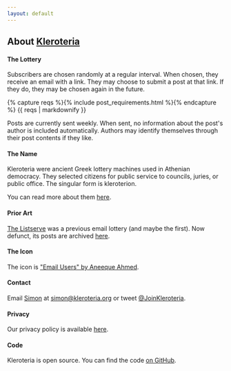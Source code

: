 ```yaml
---
layout: default
---
```


## About [Kleroteria](/)

#### The Lottery

Subscribers are chosen randomly at a regular interval.
When chosen, they receive an email with a link.
They may choose to submit a post at that link.
If they do, they may be chosen again in the future.

{% capture reqs %}{% include post_requirements.html %}{% endcapture %}
{{ reqs | markdownify }}

Posts are currently sent weekly.
When sent, no information about the post's author is included automatically.
Authors may identify themselves through their post contents if they like.

#### The Name

Kleroteria were ancient Greek lottery machines used in Athenian democracy.
They selected citizens for public service to councils, juries, or public office.
The singular form is kleroterion.

You can read more about them [here](https://en.wikipedia.org/wiki/Kleroterion).

#### Prior Art

[The Listserve](http://www.thelistserve.com) was a previous email lottery (and maybe the first).
Now defunct, its posts are archived [here](https://thelistservearchive.com).

#### The Icon

The icon is ["Email Users" by Aneeque Ahmed](https://thenounproject.com/term/email-users/1275972).

#### Contact

Email [Simon](https://www.simonmweber.com) at [simon@kleroteria.org](mailto:simon@kleroteria.org) or tweet [@JoinKleroteria](https://twitter.com/JoinKleroteria).

#### Privacy

Our privacy policy is available [here](/privacy).

#### Code

Kleroteria is open source. You can find the code [on GitHub](https://github.com/simon-weber/kleroteria).
